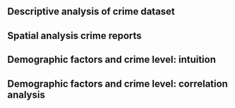 Descriptive analysis of crime dataset
-------------------

Spatial analysis crime reports
----------------

Demographic factors and crime level: intuition
----------------

Demographic factors and crime level: correlation analysis
----------------
